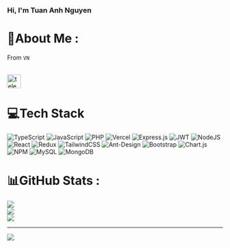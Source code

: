 ### Hi, I'm Tuan Anh Nguyen

# 💫About Me :
From `VN`
<br/>
<br/>

<a target="_blank" href="https://t.me/tuananh31j">
    <img src="https://user-images.githubusercontent.com/64480713/181579009-2851ced3-3ef9-4008-84c7-7f222c37c25b.svg" height="32px" width="32px" alt="telegram" title="My Telegram account"/>
</a>

# 💻Tech Stack
![TypeScript](https://img.shields.io/badge/typescript-%23007ACC.svg?style=for-the-badge&logo=typescript&logoColor=white) ![JavaScript](https://img.shields.io/badge/javascript-%23323330.svg?style=for-the-badge&logo=javascript&logoColor=%23F7DF1E) ![PHP](https://img.shields.io/badge/php-%23777BB4.svg?style=for-the-badge&logo=php&logoColor=white) ![Vercel](https://img.shields.io/badge/vercel-%23000000.svg?style=for-the-badge&logo=vercel&logoColor=white) ![Express.js](https://img.shields.io/badge/express.js-%23404d59.svg?style=for-the-badge&logo=express&logoColor=%2361DAFB) ![JWT](https://img.shields.io/badge/JWT-black?style=for-the-badge&logo=JSON%20web%20tokens) ![NodeJS](https://img.shields.io/badge/node.js-6DA55F?style=for-the-badge&logo=node.js&logoColor=white) ![React](https://img.shields.io/badge/react-%2320232a.svg?style=for-the-badge&logo=react&logoColor=%2361DAFB) ![Redux](https://img.shields.io/badge/redux-%23593d88.svg?style=for-the-badge&logo=redux&logoColor=white) ![TailwindCSS](https://img.shields.io/badge/tailwindcss-%2338B2AC.svg?style=for-the-badge&logo=tailwind-css&logoColor=white) ![Ant-Design](https://img.shields.io/badge/-AntDesign-%230170FE?style=for-the-badge&logo=ant-design&logoColor=white) ![Bootstrap](https://img.shields.io/badge/bootstrap-%23563D7C.svg?style=for-the-badge&logo=bootstrap&logoColor=white) ![Chart.js](https://img.shields.io/badge/chart.js-F5788D.svg?style=for-the-badge&logo=chart.js&logoColor=white) ![NPM](https://img.shields.io/badge/NPM-%23000000.svg?style=for-the-badge&logo=npm&logoColor=white) ![MySQL](https://img.shields.io/badge/mysql-%2300f.svg?style=for-the-badge&logo=mysql&logoColor=white) ![MongoDB](https://img.shields.io/badge/MongoDB-%234ea94b.svg?style=for-the-badge&logo=mongodb&logoColor=white)
# 📊GitHub Stats :
![](https://github-readme-stats.vercel.app/api?username=tuananh31j&theme=radical&hide_border=false&include_all_commits=false&count_private=false)<br/>
![](https://github-readme-streak-stats.herokuapp.com/?user=tuananh31j&theme=radical&hide_border=false)<br/>
![](https://github-readme-stats.vercel.app/api/top-langs/?username=tuananh31j&theme=radical&hide_border=false&include_all_commits=false&count_private=false&layout=compact)

---
[![](https://visitcount.itsvg.in/api?id=tuananh31j&icon=0&color=0)](https://visitcount.itsvg.in)
